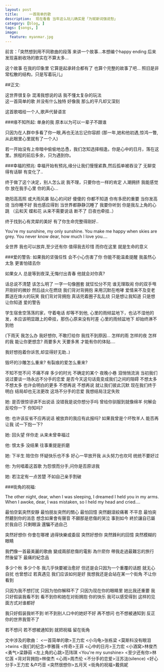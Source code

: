 ```yaml
---
layout: post  
title:     一首简单的歌
description:  现在看看 当年这么玩儿确实是「为赋新词强说愁」   
category: [blog, ]  
tags: [songs, ]  
image:
  feature: myanmar.jpg
---
```


前言：「突然想到用不同歌曲的段落 来讲一个故事...本想编个happy ending 后来发现喜剧收场的歌实在不算太多...

这个故事 在我的印象里 它算是起承转合都有了 也算个完整的故事了吧... 照旧是非常松散的结构，只是写着玩儿」
 

##正文:

这世界很复杂 混淆我想说的话 我不懂太复杂的玩法   
这一首简单的歌 并没有什么独特 好像我 那么的平凡却又深刻                

这首歌唱给一个人,歌声代替语言   
 
###缘不知所起:
单身的我 原本以为可以一辈子不跟谁  
 
只因为在人群中多看了你一眼,再也无法忘记你容颜  (那一年,她和他初遇,惊鸿一瞥,从此眼里心里就有了一个人)
 
若一开始没有上帝暗中偷偷地怂恿，我们怎知选择相逢。你是心中的日月，落在这里。旅程的前后多余，只为遇到你。  

###幸福的预兆:
幸福开始有预兆,缘分让我们慢慢紧靠,然后孤单被吞没了 无聊变得有话聊 有变化了..
 
终于做了这个决定，别人怎么说 我不理，只要你也一样的肯定
人潮拥挤 我能感觉你 放在我手心里 你的真心...  
 
艳阳高高照 或大雨风暴  贴心的问好  傻傻的 你都不知道 你有多麽的重要 当你发高烧 当你睡不好 我也感应得到
当世界都静静沉睡了 我要你听到 你是我左上角的心跳
（云和天 蝶和花 从来不需要说话  断不了 日夜也牵挂..）
    
终于找到心有灵犀的美好 有了你生命完整得刚好.. 
   
You're my sunshine, my only sunshine. You make me happy when skies are grey. You never know dear, how much I love you.... 
   
全世界 我也可以放弃,至少还有你 值得我去珍惜
而你在这里 就是生命的意义       
                              
 
 
###爱的警告:
如果我的坚强任性 会不小心伤害了你
你能不能温柔提醒 我虽然心太急 更害怕错去你 
  
如果女人 总是等到夜深,无悔付出青春 他就会对你真?
 
话总说不清楚 该怎么明了 一字一句像圈套 就怔忪分不完 谁无理取闹
你的双手甩开刚好的微妙 然后战火在燃烧 我们背对背拥抱 来用沉默在咆哮 爱情来不及变老 葬送在烽火的玩笑 
我们背对背拥抱  真话兜着圈子乱乱绕 只是想让我知道 只是想让你知道 爱的警告  


学生宿舍空荡荡的家，守着电话 却等不到他, 心里的雨倾盆地下，也沾不湿他的发，本应该明显跟上的牵挂，那伤心原来没有时差 心里的雨倾盆地下 却始终淋不到他   
 
(下雨天 我怎么办 我好想你, 不敢打给你 我找不到原因...  怎样的雨 怎样的夜 怎样的我 能让你更想念? 雨要多大 天要多黑 才能有你的体贴....

我好想抱着你诉苦,却显得好无助..)
 
 
毁坏的沙雕怎么重来? 有裂痕的爱怎么重来?  

不知不觉不问 不痛不痒 多少的时光 不确定的某个 夜晚小巷 泪悄悄流淌
当初我们说过要谈一场永远不分手的恋爱  是否今天这句话竟变成我们之间的阻碍
不想太多 不想太多 也许会明白的更多 不想再说 不想再说 就让我们彼此沉默
现在我们终于明白 结局却也无法更改 这场不分手的恋爱 我想结局注定失败

她: 是否很惊讶讲不出说话 没错我是说你想分手吗 
    曾给你驯服到就像绵羊 何解会反咬你一下 你知吗?

他: 也许该反省不应再说话 被放弃的我应有此报吗?
    如果我曾是个坏牧羊人 能否再让我 试一下抱一下?

她: 回头望 伴你走 从来未曾幸福过  

他: 恨太多 没结果 往事重提是折磨 

她: 下半生 陪住你 怀疑快乐也不多
    好心一早放开我 从头努力也坎坷 统统不要好过

他: 为何唱着这首歌 为怨恨而分手,问你是否原谅我

她: 若注定有一点苦楚 不如自己亲手割破 

 
###街角的祝福:            
 

The other night, dear, when I was sleeping, I dreamed I held you in my arms. When I awoke, dear, I was mistaken, so I held my head and cried....       
 
 
最怕空氣突然安靜 最怕朋友突然的關心 最怕回憶 突然翻滾絞痛著 不平息 最怕突然聽到你的消息
想念如果會有聲音 不願那是悲傷的哭泣  事到如今 終於讓自已屬於我自已 只剩眼淚 還騙不過自己

突然好想你 你會在哪裡 過得快樂或委屈 突然好想你 突然鋒利的回憶 突然模糊的眼睛

我們像一首最美麗的歌曲 變成兩部悲傷的電影 為什麽你 帶我走過最難忘的旅行  然後留下 最痛的紀念品

 
多少个秋 多少个冬 我几乎快要被治愈好 但还是会只因为一个重覆的话题 就无心自扰  也曾想过 若真遇见 我们应该如何是好 我想我还是会站在某一个街角 不让你看到 

只因为我不想打扰 只因为怕你解释不了 只因为现在你的眼睛里 她比我还重要 我只好假装我看不到 看不到你和她在对街拥抱 你的快乐 我可以感受得到 这样的见面方式对谁都好

我只好假装我听不到 听不到别人口中的她好不好 再不想问 也不想被通知到 反正你的世界我管不了 

若不想问 若不想被通知到 就把祝福 留在街角 
                                         

文中涉及的歌曲：
<一首简单的歌>王力宏  <小乌龟>张栋梁
<莫斯科没有眼泪>twins <我们的纪念>李雅薇  <传奇>王菲 <心中的日月>王力宏  <小酒窝>林俊杰 <勇气>梁静茹 <左上角的心跳>范玮琪 <You're my sunshine> <至少还有你>林忆莲 <背对背拥抱>林俊杰 <心雨>周杰伦  <不分手的恋爱>汪苏泷(silence) <好心分手>王力宏 &卢巧音 <突然很想你>五月天 <街角的祝福>戴佩妮
